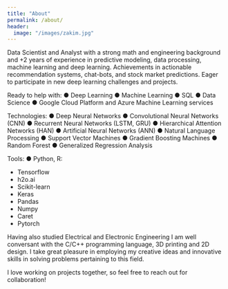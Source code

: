 ```yaml
---
title: "About"
permalink: /about/
header:
  image: "/images/zakim.jpg"
---
```


Data Scientist and Analyst with a strong math and engineering background and +2 years of experience in predictive modeling, data processing, machine learning and deep learning. Achievements in actionable recommendation systems, chat-bots, and stock market predictions. Eager to participate in new deep learning challenges and projects.

Ready to help with:
● Deep Learning
● Machine Learning
● SQL
● Data Science
● Google Cloud Platform and Azure Machine Learning services

Technologies:
● Deep Neural Networks
● Convolutional Neural Networks (CNN)
● Recurrent Neural Networks (LSTM, GRU)
● Hierarchical Attention Networks (HAN)
● Artificial Neural Networks (ANN)
● Natural Language Processing
● Support Vector Machines
● Gradient Boosting Machines
● Random Forest
● Generalized Regression Analysis

Tools:
● Python, R:
- Tensorflow
- h2o.ai
- Scikit-learn
- Keras
- Pandas
- Numpy
- Caret
- Pytorch

Having also studied Electrical and Electronic Engineering I am well conversant with the C/C++ programming language, 3D printing and 2D design. I take great pleasure in employing my creative ideas and innovative skills in solving problems pertaining to this field.

I love working on projects together, so feel free to reach out for collaboration!

